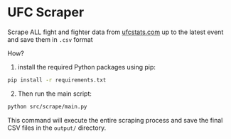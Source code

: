 # UFC Scraper

Scrape ALL fight and fighter data from [ufcstats.com](http://ufcstats.com) up to the latest event and save them in `.csv` format

How?

1. install the required Python packages using pip:

```bash
pip install -r requirements.txt
```

2. Then run the main script:

```bash
python src/scrape/main.py
```
This command will execute the entire scraping process and save the final CSV files in the `output/` directory.
